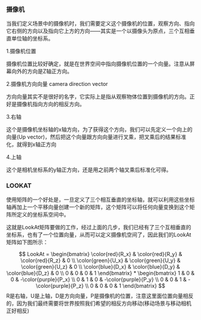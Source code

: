 ### 摄像机

当我们定义场景中的摄像机时，我们需要定义这个摄像机的位置，观察方向、指向它右侧的方向以及指向它上方的方向——其实是一个以摄像头为原点，三个互相垂直单位轴的坐标系。

1.摄像机位置

摄像机位置比较好确定，就是在世界空间中指向摄像机位置的一个向量。注意从屏幕向外的方向是Z轴正方向。

2.摄像机方向向量 camera direction vector

方向向量其实不是很好的名字，它实际上是指从观察物体位置到摄像机的方向。正好是摄像机指向方向的相反方向。

3.右轴

这个是摄像机坐标轴的x轴方向，为了获得这个方向，我们可以先定义一个向上的向量\(Up vector\)，然后把这个向量跟方向向量进行叉乘，把叉乘后的结果标准化，就得到x轴正方向

4.上轴

这个是相机坐标系的y轴正方向，还是用之前两个轴叉乘后标准化可得。

### LOOKAT

使用矩阵的一个好处是，一旦定义了三个相互垂直的坐标轴，就可以利用这些坐标轴再加上一个平移向量创建一个新的矩阵，这个矩阵可以将任何向量变换到这个矩阵所定义的坐标系空间中。

这就是LookAt矩阵要做的工作，经过上面的几步，我们已经有了三个互相垂直的坐标系，也有了一个位置向量，从而可以定义摄像机空间了，因此我们的LookAt矩阵如下图所示：


$$
LookAt = \begin{bmatrix} \color{red}{R_x} & \color{red}{R_y} & \color{red}{R_z} & 0 \\ \color{green}{U_x} & \color{green}{U_y} & \color{green}{U_z} & 0 \\ \color{blue}{D_x} & \color{blue}{D_y} & \color{blue}{D_z} & 0 \\ 0 & 0 & 0  & 1 \end{bmatrix} * \begin{bmatrix} 1 & 0 & 0 & -\color{purple}{P_x} \\ 0 & 1 & 0 & -\color{purple}{P_y} \\ 0 & 0 & 1 & -\color{purple}{P_z} \\ 0 & 0 & 0  & 1 \end{bmatrix}
$$
R是右轴，U是上轴，D是方向向量，P是摄像机的位置，注意这里面位置向量相反的，因为我们最终需要将世界按照我们希望的相反方向移动\(移动场景与移动相机正好相反\)

